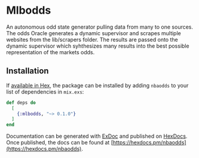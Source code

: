 # Mlbodds

An autonomous odd state generator pulling data from many to one sources.
The odds Oracle generates a dynamic supervisor and scrapes multiple websites 
from the lib/scrapers folder.   The results are passed onto the dynamic supervisor
which syhthesizes many results into the best possible representation of the markets
odds.

## Installation

If [available in Hex](https://hex.pm/docs/publish), the package can be installed
by adding `nbaodds` to your list of dependencies in `mix.exs`:

```elixir
def deps do
  [
    {:mlbodds, "~> 0.1.0"}
  ]
end
```

Documentation can be generated with [ExDoc](https://github.com/elixir-lang/ex_doc)
and published on [HexDocs](https://hexdocs.pm). Once published, the docs can
be found at [https://hexdocs.pm/nbaodds](https://hexdocs.pm/nbaodds).

